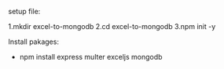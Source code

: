 
setup file:

  1.mkdir excel-to-mongodb
  2.cd excel-to-mongodb
  3.npm init -y
  
Install pakages:
   - npm install express multer exceljs mongodb
